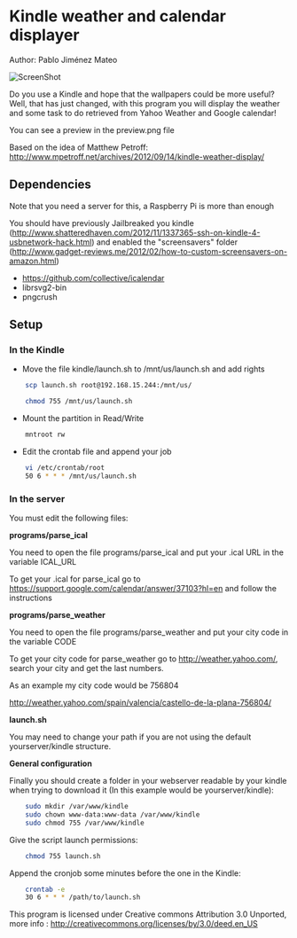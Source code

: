Kindle weather and calendar displayer
====================================

Author: Pablo Jiménez Mateo

![ScreenShot](https://raw.github.com/gef3233/kindle-wallpaper/master/with_kindle.JPG)

Do you use a Kindle and hope that the wallpapers could be more useful? Well, that has just changed,
with this program you will display the weather and some task to do retrieved from Yahoo Weather
and Google calendar!

You can see a preview in the preview.png file

Based on the idea of Matthew Petroff: http://www.mpetroff.net/archives/2012/09/14/kindle-weather-display/

Dependencies
------------

Note that you need a server for this, a Raspberry Pi is more than enough

You should have previously Jailbreaked you kindle (http://www.shatteredhaven.com/2012/11/1337365-ssh-on-kindle-4-usbnetwork-hack.html)
and enabled the "screensavers" folder (http://www.gadget-reviews.me/2012/02/how-to-custom-screensavers-on-amazon.html)

- https://github.com/collective/icalendar
- librsvg2-bin 
- pngcrush

Setup
-------------

### In the Kindle

- Move the file kindle/launch.sh to /mnt/us/launch.sh and add rights
```bash
    scp launch.sh root@192.168.15.244:/mnt/us/

    chmod 755 /mnt/us/launch.sh
```
- Mount the partition in Read/Write
```bash
    mntroot rw
```
- Edit the crontab file and append your job
```bash
    vi /etc/crontab/root 
    50 6 * * * /mnt/us/launch.sh
```
### In the server

You must edit the following files:

**programs/parse_ical**

You need to open the file programs/parse_ical and put your .ical URL in the variable ICAL_URL

To get your .ical for parse_ical go to https://support.google.com/calendar/answer/37103?hl=en and follow the instructions

**programs/parse_weather**

You need to open the file programs/parse_weather and put your city code in the variable CODE

To get your city code for parse_weather go to http://weather.yahoo.com/, search your city and get the last numbers.

As an example my city code would be 756804

http://weather.yahoo.com/spain/valencia/castello-de-la-plana-756804/

**launch.sh**

You may need to change your path if you are not using the default yourserver/kindle structure.

**General configuration**

Finally you should create a folder in your webserver readable by your kindle when trying to download it (In this example would be yourserver/kindle):

```bash
    sudo mkdir /var/www/kindle
    sudo chown www-data:www-data /var/www/kindle
    sudo chmod 755 /var/www/kindle
```

Give the script launch permissions:

```bash
    chmod 755 launch.sh
```

Append the cronjob some minutes before the one in the Kindle:

```bash
    crontab -e 
    30 6 * * * /path/to/launch.sh
```

This program is licensed under Creative commons Attribution 3.0 Unported, more info : 
http://creativecommons.org/licenses/by/3.0/deed.en_US
